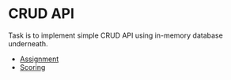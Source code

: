 # CRUD API

Task is to implement simple CRUD API using in-memory database underneath.

- [Assignment](https://github.com/AlreadyBored/nodejs-assignments/blob/main/assignments/crud-api/assignment.md)
- [Scoring](https://github.com/AlreadyBored/nodejs-assignments/blob/main/assignments/crud-api/score.md)
